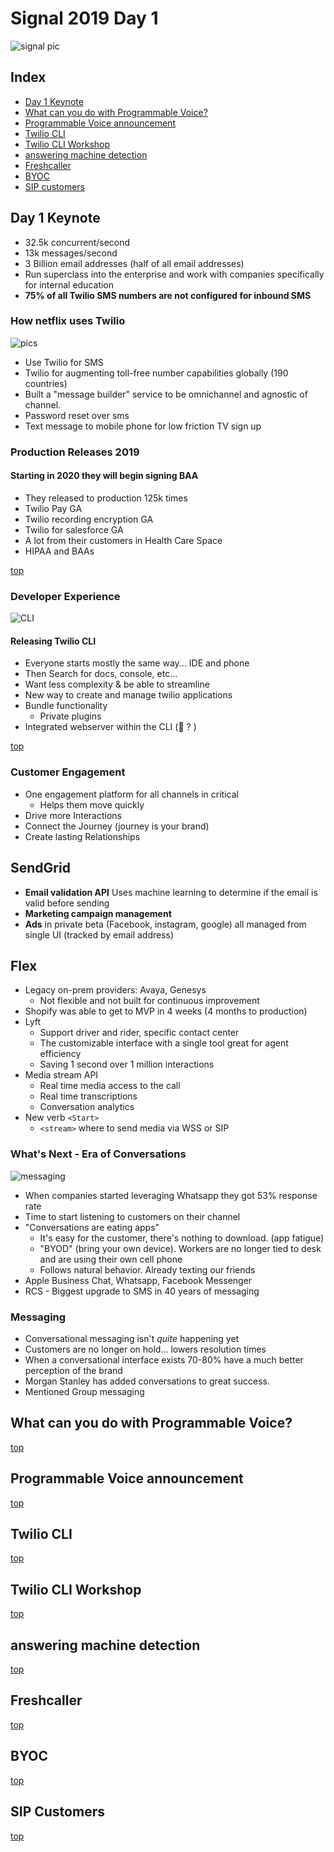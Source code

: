 # Signal 2019 Day 1

![signal pic](pics/keynote.jpg)

## Index
* [Day 1 Keynote](#day-1-keynote)
* [What can you do with Programmable Voice?](#What-can-you-do-with-programmable-Voice)
* [Programmable Voice announcement](#programmable-voice-announcement)
* [Twilio CLI](#twilio-cli)
* [Twilio CLI Workshop](#twilio-cli-workshop)
* [answering machine detection](#answering-machine-detection)
* [Freshcaller](#freshcaller)
* [BYOC](#BYOC)
* [SIP customers](#sip-customers)

## Day 1 Keynote

* 32.5k concurrent/second
* 13k messages/second
* 3 Billion email addresses (half of all email addresses)
* Run superclass into the enterprise and work with companies specifically for internal education
* **75% of all Twilio SMS numbers are not configured for inbound SMS**

### How netflix uses Twilio

![pics](pics/netflix.jpg)

* Use Twilio for SMS
* Twilio for augmenting toll-free number capabilities globally (190 countries)
* Built a "message builder" service to be omnichannel and agnostic of channel.
* Password reset over sms
* Text message to mobile phone for low friction TV sign up

### Production Releases 2019

#### Starting in 2020 they will begin signing BAA

* They released to production 125k times
* Twilio Pay GA
* Twilio recording encryption GA
* Twilio for salesforce GA
* A lot from their customers in Health Care Space
* HIPAA and BAAs

[top](#index)

### Developer Experience

![CLI](pics/keynote-cli.jpg)

#### Releasing Twilio CLI

* Everyone starts mostly the same way... IDE and phone
* Then Search for docs, console, etc...
* Want less complexity & be able to streamline
* New way to create and manage twilio applications
* Bundle functionality
  * Private plugins
* Integrated webserver within the CLI (🔑 ? )

[top](#index)

### Customer Engagement

* One engagement platform for all channels in critical
  * Helps them move quickly
* Drive more Interactions
* Connect the Journey (journey is your brand)
* Create lasting Relationships

## SendGrid

* **Email validation API** Uses machine learning to determine if the email is valid before sending
* **Marketing campaign management**
* **Ads** in private beta (Facebook, instagram, google) all managed from single UI (tracked by email address)

## Flex

* Legacy on-prem providers: Avaya, Genesys
  * Not flexible and not built for continuous improvement
* Shopify was able to get to MVP in 4 weeks (4 months to production)
* Lyft
  * Support driver and rider, specific contact center
  * The customizable interface with a single tool great for agent efficiency
  * Saving 1 second over 1 million interactions
* Media stream API
  * Real time media access to the call
  * Real time transcriptions
  * Conversation analytics
* New verb `<Start>`
  * `<stream>` where to send media via WSS or SIP

### What's Next - Era of Conversations

![messaging](pics/messaging-keynote.jpg)

* When companies started leveraging Whatsapp they got 53% response rate
* Time to start listening to customers on their channel
* "Conversations are eating apps"
  * It's easy for the customer, there's nothing to download. (app fatigue)
  * "BYOD" (bring your own device). Workers are no longer tied to desk and are using their own cell phone
  * Follows natural behavior. Already texting our friends
* Apple Business Chat, Whatsapp, Facebook Messenger
* RCS - Biggest upgrade to SMS in 40 years of messaging

### Messaging

* Conversational messaging isn't _quite_ happening yet
* Customers are no longer on hold... lowers resolution times
* When a conversational interface exists 70-80% have a much better perception of the brand
* Morgan Stanley has added conversations to great success.
* Mentioned Group messaging

## What can you do with Programmable Voice?

[top](#index)

## Programmable Voice announcement

[top](#index)

## Twilio CLI

[top](#index)

## Twilio CLI Workshop

[top](#index)

## answering machine detection

[top](#index)

## Freshcaller

[top](#index)

## BYOC

[top](#index)

## SIP Customers

[top](#index)
